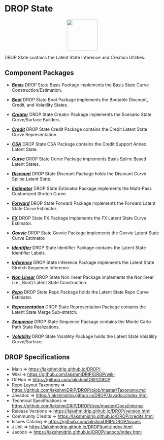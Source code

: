 # DROP State

<p align="center"><img src="https://github.com/lakshmiDRIP/DROP/blob/master/DRIP_Logo.gif?raw=true" width="100"></p>

DROP State contains the Latent State Inference and Creation Utilities.


## Component Packages

 * [***Basis***](https://github.com/lakshmiDRIP/DROP/tree/master/src/main/java/org/drip/state/basis)
 DROP State Basis Package implements the Basis State Curve Construction/Estimation.

 * [***Boot***](https://github.com/lakshmiDRIP/DROP/tree/master/src/main/java/org/drip/state/boot)
 DROP State Boot Package implements the Bootable Discount, Credit, and Volatility States.

 * [***Creator***](https://github.com/lakshmiDRIP/DROP/tree/master/src/main/java/org/drip/state/creator)
 DROP State Creator Package implements the Scenario State Curve/Surface Builders.

 * [***Credit***](https://github.com/lakshmiDRIP/DROP/tree/master/src/main/java/org/drip/state/credit)
 DROP State Credit Package contains the Credit Latent State Curve Representation.

 * [***CSA***](https://github.com/lakshmiDRIP/DROP/tree/master/src/main/java/org/drip/state/csa)
 DROP State CSA Package contains the Credit Support Annex Latent State.

 * [***Curve***](https://github.com/lakshmiDRIP/DROP/tree/master/src/main/java/org/drip/state/curve)
 DROP State Curve Package implements Basis Spline Based Latent States.

 * [***Discount***](https://github.com/lakshmiDRIP/DROP/tree/master/src/main/java/org/drip/state/discount)
 DROP State Discount Package holds the Discount Curve Spline Latent State.

 * [***Estimator***](https://github.com/lakshmiDRIP/DROP/tree/master/src/main/java/org/drip/state/estimator)
 DROP State Estimator Package implements the Multi-Pass Customized Stretch Curve.

 * [***Forward***](https://github.com/lakshmiDRIP/DROP/tree/master/src/main/java/org/drip/state/forward)
 DROP State Forward Package implements the Forward Latent State Curve Estimator.

 * [***FX***](https://github.com/lakshmiDRIP/DROP/tree/master/src/main/java/org/drip/state/fx)
 DROP State FX Package implements the FX Latent State Curve Estimator.

 * [***Govvie***](https://github.com/lakshmiDRIP/DROP/tree/master/src/main/java/org/drip/state/govvie)
 DROP State Govvie Package implements the Govvie Latent State Curve Estimator.

 * [***Identifier***](https://github.com/lakshmiDRIP/DROP/tree/master/src/main/java/org/drip/state/identifier)
 DROP State Identifier Package contains the Latent State Identifier Labels.

 * [***Inference***](https://github.com/lakshmiDRIP/DROP/tree/master/src/main/java/org/drip/state/inference)
 DROP State Inference Package implements the Latent State Stretch Sequence Inference.

 * [***Non Linear***](https://github.com/lakshmiDRIP/DROP/tree/master/src/main/java/org/drip/state/nonlinear)
 DROP State Non linear Package implements the Nonlinear (i.e., Boot) Latent State Construction.

 * [***Repo***](https://github.com/lakshmiDRIP/DROP/tree/master/src/main/java/org/drip/state/repo)
 DROP State Repo Package holds the Latent State Repo Curve Estimator.

 * [***Representation***](https://github.com/lakshmiDRIP/DROP/tree/master/src/main/java/org/drip/state/representation)
 DROP State Representation Package contains the Latent State Merge Sub-stretch.

 * [***Sequence***](https://github.com/lakshmiDRIP/DROP/tree/master/src/main/java/org/drip/state/sequence)
 DROP State Sequence Package contains the Monte Carlo Path State Realizations.

 * [***Volatility***](https://github.com/lakshmiDRIP/DROP/tree/master/src/main/java/org/drip/state/volatility)
 DROP State Volatility Package holds the Latent State Volatility Curve/Surface.


## DROP Specifications

 * Main                     => https://lakshmidrip.github.io/DROP/
 * Wiki                     => https://github.com/lakshmiDRIP/DROP/wiki
 * GitHub                   => https://github.com/lakshmiDRIP/DROP
 * Repo Layout Taxonomy     => https://github.com/lakshmiDRIP/DROP/blob/master/Taxonomy.md
 * Javadoc                  => https://lakshmidrip.github.io/DROP/Javadoc/index.html
 * Technical Specifications => https://github.com/lakshmiDRIP/DROP/tree/master/Docs/Internal
 * Release Versions         => https://lakshmidrip.github.io/DROP/version.html
 * Community Credits        => https://lakshmidrip.github.io/DROP/credits.html
 * Issues Catalog           => https://github.com/lakshmiDRIP/DROP/issues
 * JUnit                    => https://lakshmidrip.github.io/DROP/junit/index.html
 * Jacoco                   => https://lakshmidrip.github.io/DROP/jacoco/index.html
